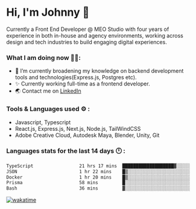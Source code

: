 # Hi, I'm Johnny 👋

Currently a Front End Developer @ MEO Studio with four years of experience in both in-house and agency environments, working across design and tech industries to build engaging digital experiences.

### What I am doing now 🧑‍💻:

- 🔭 I’m currently broadening my knowledge on backend development tools and technologies(Express.js, Postgres etc).
- ✨ Currently working full-time as a frontend developer.
- 🌏 Contact me on [LinkedIn](https://www.linkedin.com/in/johchai/)

### Tools & Languages used ⚙️ :

- Javascript, Typescript
- React.js, Express.js, Next.js, Node.js, TailWindCSS
- Adobe Creative Cloud, Autodesk Maya, Blender, Unity, Git

### Languages stats for the last 14 days 🕛 :

<!--START_SECTION:waka-->

```txt
TypeScript                 21 hrs 17 mins  ███████████████████▓░░░░░   78.59 %
JSON                       1 hr 22 mins    █▒░░░░░░░░░░░░░░░░░░░░░░░   05.06 %
Docker                     1 hr 20 mins    █▒░░░░░░░░░░░░░░░░░░░░░░░   04.93 %
Prisma                     58 mins         █░░░░░░░░░░░░░░░░░░░░░░░░   03.62 %
Bash                       36 mins         ▓░░░░░░░░░░░░░░░░░░░░░░░░   02.25 %
```

<!--END_SECTION:waka-->

[![wakatime](https://wakatime.com/badge/user/0cd14e89-b357-451d-b5c1-4a79286fb5a6.svg)](https://wakatime.com/@0cd14e89-b357-451d-b5c1-4a79286fb5a6)
